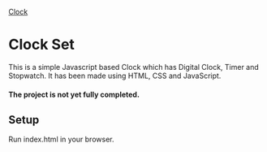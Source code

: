 [Clock](https://github.com/satvikkaurav/NoobCC-Projects/blob/c8238897372e9403e3c4add424a15d75d3d516aa/Week-00-Clock/assets/icon.ico)
# Clock Set
This is a simple Javascript based Clock which has Digital Clock, Timer and Stopwatch. It has been made using HTML, CSS and JavaScript. 
#### The project is not yet fully completed.
## Setup
Run index.html in your browser.
